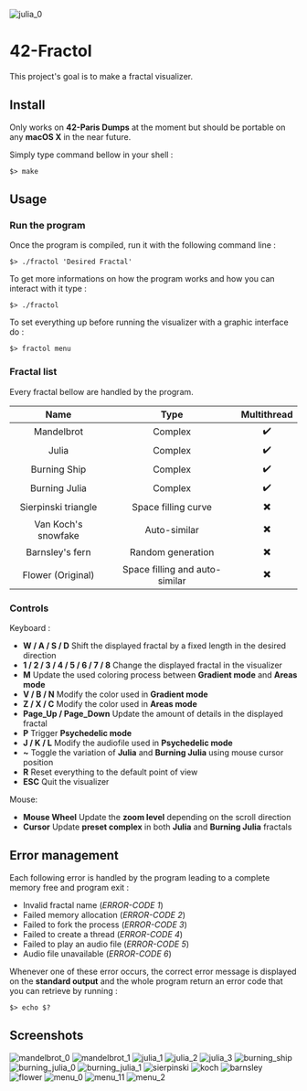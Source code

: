 ![julia_0](/screenshots/julia_0.png)
# 42-Fractol

This project's goal is to make a fractal visualizer.

## Install

Only works on **42-Paris Dumps** at the moment but should be portable on any **macOS X** in the near future.

Simply type command bellow in your shell :
```
$> make
```

## Usage
### Run the program

Once the program is compiled, run it with the following command line :
```
$> ./fractol 'Desired Fractal'
```
To get more informations on how the program works and how you can interact with it type :
```
$> ./fractol
```
To set everything up before running the visualizer with a graphic interface do :
```
$> fractol menu
```

### Fractal list

Every fractal bellow are handled by the program.

Name | Type | Multithread
:---: | :---: | :---:
Mandelbrot | Complex | :heavy_check_mark:
Julia | Complex | :heavy_check_mark:
Burning Ship | Complex | :heavy_check_mark:
Burning Julia | Complex | :heavy_check_mark:
Sierpinski triangle | Space filling curve | :heavy_multiplication_x:
Van Koch's snowfake | Auto-similar | :heavy_multiplication_x:
Barnsley's fern | Random generation | :heavy_multiplication_x:
Flower (Original) | Space filling and auto-similar | :heavy_multiplication_x:

### Controls

Keyboard :
* **W / A / S / D** Shift the displayed fractal by a fixed length in the desired direction
* **1 / 2 / 3 / 4 / 5 / 6 / 7 / 8** Change the displayed fractal in the visualizer
* **M** Update the used coloring process between **Gradient mode** and **Areas mode**
* **V / B / N** Modify the color used in **Gradient mode**
* **Z / X / C** Modify the color used in **Areas mode**
* **Page_Up / Page_Down** Update the amount of details in the displayed fractal
* **P** Trigger **Psychedelic mode**
* **J / K / L** Modify the audiofile used in **Psychedelic mode**
* **~** Toggle the variation of **Julia** and **Burning Julia** using mouse cursor position
* **R** Reset everything to the default point of view
* **ESC** Quit the visualizer

Mouse:
* **Mouse Wheel** Update the **zoom level** depending on the scroll direction
* **Cursor** Update **preset complex** in both **Julia** and **Burning Julia** fractals

## Error management

Each following error is handled by the program leading to a complete memory free and program exit :
* Invalid fractal name (*ERROR-CODE 1*)
* Failed memory allocation (*ERROR-CODE 2*)
* Failed to fork the process (*ERROR-CODE 3*)
* Failed to create a thread (*ERROR-CODE 4*)
* Failed to play an audio file (*ERROR-CODE 5*)
* Audio file unavailable (*ERROR-CODE 6*)

Whenever one of these error occurs, the correct error message is displayed on the **standard output** and the whole program return an error code that you can retrieve by running :
```
$> echo $?
```

## Screenshots
![mandelbrot_0](/screenshots/mandelbrot_0.png)
![mandelbrot_1](/screenshots/mandelbrot_1.png)
![julia_1](/screenshots/julia_1.png)
![julia_2](/screenshots/julia_2.png)
![julia_3](/screenshots/julia_3.png)
![burning_ship](/screenshots/burning_ship.png)
![burning_julia_0](/screenshots/burning_julia_0.png)
![burning_julia_1](/screenshots/burning_julia_1.png)
![sierpinski](/screenshots/sierpinski.png)
![koch](/screenshots/koch.png)
![barnsley](/screenshots/barnsley.png)
![flower](/screenshots/flower.png)
![menu_0](/screenshots/menu_0.png)
![menu_11](/screenshots/menu_1.png)
![menu_2](/screenshots/menu_2.png)
